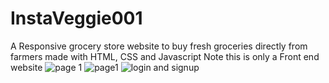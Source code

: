 # InstaVeggie001
A Responsive grocery store website to buy fresh groceries directly from farmers made with HTML, CSS and Javascript
Note this is only a Front end website
![page 1](https://github.com/Mafiabhav/InstaVeggie001/assets/93611895/c8353fe3-669b-4529-a570-13525a0036b2)
![page1](https://github.com/Mafiabhav/InstaVeggie001/assets/93611895/5833c056-bda4-401d-864f-5c26ebad7ca0)
![login and signup](https://github.com/Mafiabhav/InstaVeggie001/assets/93611895/9e6b572d-c76b-4383-ab49-0e3b118d9c89)

